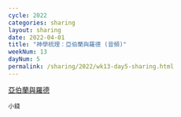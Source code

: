 ```yaml
---
cycle: 2022
categories: sharing
layout: sharing
date: 2022-04-01
title: "神學梳理：亞伯蘭與羅德 (音頻)"
weekNum: 13
dayNum: 5
permalink: /sharing/2022/wk13-day5-sharing.html
---
```


[亞伯蘭與羅德](https://eccseattle.github.io/media/sharing/2022/wk013/2022-04-01-bin.m4a)

`小錢`
